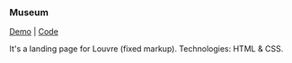 ### Museum

[Demo](https://shrai-dev.github.io/projects/museum/) | [Code](https://github.com/Shrai-dev/projects/tree/museum)

It's a landing page for Louvre (fixed markup). 
Technologies: HTML & CSS.
